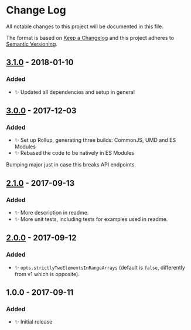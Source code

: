 # Change Log
All notable changes to this project will be documented in this file.

The format is based on [Keep a Changelog](http://keepachangelog.com/)
and this project adheres to [Semantic Versioning](http://semver.org/).

## [3.1.0] - 2018-01-10
### Added
- ✨ Updated all dependencies and setup in general

## [3.0.0] - 2017-12-03
### Added
- ✨ Set up Rollup, generating three builds: CommonJS, UMD and ES Modules
- ✨ Rebased the code to be natively in ES Modules

Bumping major just in case this breaks API endpoints.

## [2.1.0] - 2017-09-13
### Added
- ✨ More description in readme.
- ✨ More unit tests, including tests for examples used in readme.

## [2.0.0] - 2017-09-12
### Added
- ✨ `opts.strictlyTwoElementsInRangeArrays` (default is `false`, differently from v1 which is opposite).

## 1.0.0 - 2017-09-11
### Added
- ✨ Initial release

[3.1.0]: https://github.com/codsen/ranges-sort/compare/v3.0.0...v3.1.0
[3.0.0]: https://github.com/codsen/ranges-sort/compare/v2.1.0...v3.0.0
[2.1.0]: https://github.com/codsen/ranges-sort/compare/v2.0.0...v2.1.0
[2.0.0]: https://github.com/codsen/ranges-sort/compare/v1.0.0...v2.0.0
